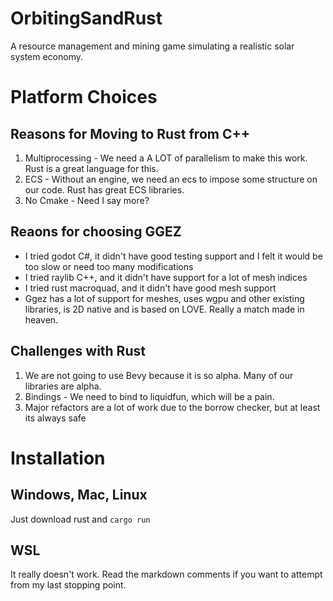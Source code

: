# OrbitingSandRust

A resource management and mining game simulating a realistic solar system economy.

# Platform Choices

## Reasons for Moving to Rust from C++

1. Multiprocessing - We need a A LOT of parallelism to make this work. Rust is a great language for this.
2. ECS - Without an engine, we need an ecs to impose some structure on our code. Rust has great ECS libraries.
3. No Cmake - Need I say more?

## Reaons for choosing GGEZ

* I tried godot C#, it didn't have good testing support and I felt it would be too slow or need too many modifications
* I tried raylib C++, and it didn't have support for a lot of mesh indices
* I tried rust macroquad, and it didn't have good mesh support
* Ggez has a lot of support for meshes, uses wgpu and other existing libraries, is 2D native and is based on LOVE. Really a match made in heaven.

## Challenges with Rust

1. We are not going to use Bevy because it is so alpha. Many of our libraries are alpha.
2. Bindings - We need to bind to liquidfun, which will be a pain.
3. Major refactors are a lot of work due to the borrow checker, but at least its always safe

# Installation

## Windows, Mac, Linux

Just download rust and `cargo run`

## WSL

It really doesn't work. Read the markdown comments if you want to attempt from my last stopping point.

<!--
There are a lot of dependencies:

```
sudo apt update

# The pkg-config command could not be found.
sudo apt install pkg-config

# could not find system library 'alsa' required by the 'alsa-sys' crate
sudo apt install libasound2-dev

# could not find system library 'libudev' required by the 'libudev-sys' crate
sudo apt install libusb-1.0-0-dev libftdi1-dev
sudo apt install libudev-dev

# We want to install perf
# REF: https://gist.github.com/abel0b/b1881e41b9e1c4b16d84e5e083c38a13
# windows
wsl --update
# wsl 2
sudo apt update
sudo apt install flex bison
sudo apt install libdwarf-dev libelf-dev libnuma-dev libunwind-dev \
libnewt-dev libdwarf++0 libelf++0 libdw-dev libbfb0-dev \
systemtap-sdt-dev libssl-dev libperl-dev python-dev-is-python3 \
binutils-dev libiberty-dev libzstd-dev libcap-dev libbabeltrace-dev
git clone https://github.com/microsoft/WSL2-Linux-Kernel --depth 1
cd WSL2-Linux-Kernel/tools/perf
make -j8 # parallel build
sudo cp perf /usr/local/bin
``` -->